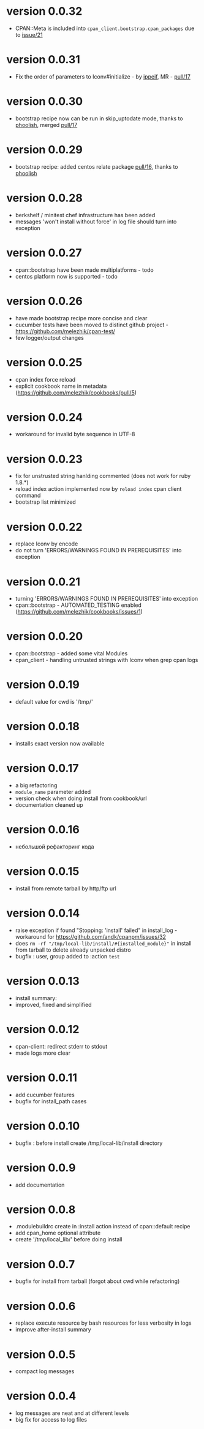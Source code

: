 # version 0.0.32
- CPAN::Meta is included into `cpan_client.bootstrap.cpan_packages`  due to [issue/21](https://github.com/melezhik/cookbooks/issues/21)

# version 0.0.31
- Fix the order of parameters to Iconv#initialize - by [ippeif](https://github.com/ippeif), MR - [pull/17](https://github.com/melezhik/cookbooks/pull/19)

# version 0.0.30
- bootstrap recipe now can be run in skip_uptodate mode, thanks to [phoolish](https://github.com/phoolish),  merged [pull/17](https://github.com/melezhik/cookbooks/pull/17)

# version 0.0.29
- bootstrap recipe: added centos relate package [pull/16](https://github.com/melezhik/cookbooks/pull/16), thanks to [phoolish](https://github.com/phoolish)

# version 0.0.28
- berkshelf / minitest chef infrastructure has been added 
- messages 'won't install without force' in log file should turn into exception


# version 0.0.27
- cpan::bootstrap have been made multiplatforms - todo
- centos platform now is supported - todo

# version 0.0.26
- have made bootstrap recipe more concise and clear
- cucumber tests have been moved to distinct github project - https://github.com/melezhik/cpan-test/
- few logger/output changes

# version 0.0.25
- cpan index force reload
- explicit cookbook name in metadata (https://github.com/melezhik/cookbooks/pull/5)

# version 0.0.24
- workaround for invalid byte sequence in UTF-8

# version 0.0.23
- fix for unstrusted string hanlding commented (does not work for ruby 1.8.*)
- reload index action implemented now by `reload index` cpan client command
- bootstrap list minimized

# version 0.0.22
- replace Iconv by encode
- do not turn 'ERRORS/WARNINGS FOUND IN PREREQUISITES'  into exception

# version 0.0.21
- turning 'ERRORS/WARNINGS FOUND IN PREREQUISITES' into exception
- cpan::bootstrap - AUTOMATED_TESTING enabled (https://github.com/melezhik/cookbooks/issues/1)

# version 0.0.20
- cpan::bootstrap - added some vital Modules 
- cpan_client - handling untrusted strings with Iconv when grep cpan logs

# version 0.0.19
- default value for cwd is '/tmp/'

# version 0.0.18
- installs exact version now available

# version 0.0.17
- a big refactoring
- `module_name` parameter added 
- version check when doing install from cookbook/url
- documentation cleaned up 


# version 0.0.16
- небольшой рефакторинг кода 

# version 0.0.15
- install from remote tarball by http/ftp url

# version 0.0.14
- raise exception if found "Stopping: 'install' failed" in install_log - workaround for https://github.com/andk/cpanpm/issues/32
- does `rm -rf "/tmp/local-lib/install/#{installed_module}"` in install from tarball to delete already unpacked distro
- bugfix : user, group added to :action `test`

# version 0.0.13
- install summary:
 - improved, fixed and simplified

# version 0.0.12
 - cpan-client: redirect stderr to stdout 
 - made logs more clear
 
# version 0.0.11
 - add cucumber features
 - bugfix for install_path cases
 
# version 0.0.10
 - bugfix : before install create /tmp/local-lib/install directory

# version 0.0.9
 - add documentation
 
# version 0.0.8
 - .modulebuildrc create in :install action instead of cpan::default recipe
 - add cpan_home optional attribute
 - create '/tmp/local_lib/' before doing install

# version 0.0.7
 - bugfix for install from tarball (forgot about cwd while refactoring)
 
# version 0.0.6
 - replace execute resource by bash resources for less verbosity in logs
 - improve after-install summary
 
# version 0.0.5
 - compact log messages

# version 0.0.4
 - log messages are neat and at different levels
 - big fix for access to log files 
 
